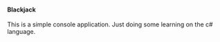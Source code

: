 ﻿#### Blackjack

This is a simple console application. Just doing some learning on the c# language.
